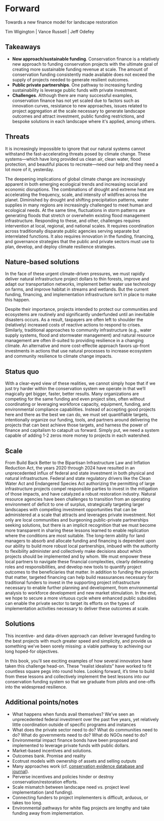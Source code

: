 # Forward
Towards a new finance model for landscape restoration

Tim Wigington | Vance Russell | Jeff Odefey

## Takeaways
- **New approach/sustainable funding**. Conservation finance is a relatively new approach to funding conservation projects with the ultimate goal of creating more sustainable funding revenue at scale. The amount of conservation funding consistently made available does not exceed the supply of projects needed to generate resilient outcomes.
- **Public private partnerships**. One pathway to increasing funding sustainability is leverage public funds with private investment.
- **Challenges**. Although there are many successful examples, conservation finance has not yet scaled due to factors such as innovation curves, resistance to new approaches, issues related to project aggregation at the scale necessary to generate landscape outcomes and attract investment, public funding restrictions, and bespoke solutions in each landscape where it's applied, among others. 

## Threats
It is increasingly impossible to ignore that our natural systems cannot withstand the fast-accelerating threats posed by climate change. These systems—which have long provided us clean air, clean water, flood protection, and beautiful places to recreate—need our help and they need a lot more of it, yesterday.

The deepening implications of global climate change are increasingly apparent in both emerging ecological trends and increasing social and economic disruptions.  The combinations of drought and extreme heat are accelerating the frequency, scale, and intensity of wildfires across the planet. Diminished by drought and shifting precipitation patterns, water supplies in many regions are increasingly challenged to meet human and ecological needs. At the same time, fluctuations in storm patterns are generating floods that stretch or overwhelm existing flood management infrastructure. Responding to these, and other, challenges requires intervention at local, regional, and national scales.  It requires coordination across traditionally disparate public agencies serving separate but interrelated functions. It also requires innovation in the funding, financing, and governance strategies that the public and private sectors must use to plan, develop, and deploy climate resilience strategies.

## Nature-based solutions
In the face of these urgent climate-driven pressures, we must rapidly deliver natural infrastructure project dollars to thin forests, improve and adapt our transportation networks, implement better water use technology on farms, and improve habitat in streams and wetlands. But the current funding, financing, and implementation infrastructure isn’t in place to make this happen.

Despite their importance, projects intended to protect our communities and ecosystems are routinely and significantly underfunded until an inevitable disasters occurs. As a result, taxpayers are often left to shoulder the (relatively) increased costs of reactive actions to respond to crises. Similarly, traditional approaches to community infrastructure (e.g., water supply systems, flood and stormwater management) and natural resource management are often ill-suited to providing resilience in a changing climate. An alternative and more cost-effectie approach favors up-front investments in actions that use natural processes to increase ecosystem and community resilience to climate change impacts. 

## Status quo
With a clear-eyed view of these realities, we cannot simply hope that if we just try harder within the conservation system we operate in that we’ll magically get bigger, faster, better results. Many organizations are competing for the same funding and even project sites, often without coordinating or leveraging workforce capacity, equipment, funding, and environmental compliance capabilities. Instead of accepting good projects here and there as the best we can do, we must set quantifiable targets, intentionally organize our funding, tools, and partners around delivering the projects that can best achieve those targets, and harness the power of finance and capitalism to catapult us forward. Simply put, we need a system capable of adding 1-2 zeros more money to projects in each watershed.

## Scale
From Build Back Better to the Bipartisan Infrastructure Law and Inflation Reduction Act, the years 2020 through 2024 have resulted in an unprecedented influx of federal and state investment in both physical and natural infrastructure. Federal and state regulatory drivers like the Clean Water Act and Endangered Species Act authorizing the permitting of large infrastructure projects compel responsible parties to invest in the mitigation of those impacts, and have catalyzed a robust restoration industry. Natural resource agencies have been challenges to transition from an operating environment of deficit to one of surplus, strategically targeting larger landscapes with compelling investment opportunities that can be administered at a scale that attracts and leverages private investment. Not only are local communities and burgeoning public-private partnerships seeking solutions, but there is an implicit recognition that we must become more transparent in sharing these lessons learned to enable replication where the conditions are most suitable. The long-term ability for land managers to absorb and allocate funding and financing is dependent upon our ability to build more robust local partnerships, imbued with the authority to flexibility administer and collectively make decisions about which projects should be implemented and by whom. We must empower these local partners to navigate these financial complexities, clearly delineating roles and responsibilities, and develop new tools to quantify project outcomes to the beneficiaries that matter. In addition to funding the projects that matter, targeted financing can help build reassurances necessary for traditional funders to invest in the supporting project infrastructure necessary to enable further planning and development, from environmental analysis to workforce development and new market stimulation. In the end, we hope to secure a more virtuous cycle where enhanced public subsidies can enable the private sector to target its efforts on the types of implementation activities necessary to deliver these outcomes at scale.

## Solutions
This incentive- and data-driven approach can deliver leveraged funding to the best projects with much greater speed and simplicity, and provide us something we’ve been sorely missing: a viable pathway to achieving our long hoped-for objectives.

In this book, you’ll see exciting examples of how several innovators have taken this challenge head-on. These “realist idealists” have worked to fit countless square pegs into round holes. Looking forward, it’s time to build from these lessons and collectively implement the best lessons into our conservation funding system so that we graduate from pilots and one-offs into the widespread resilience.

## Additional points/notes
- What happens when funds avail themselves? We’ve seen an unprecedented federal investment over the past five years, yet relatively little coordination outside of specific programs and instances
- What does the private sector need to do? What do communities need to do? What do governments need to do? What do NGOs need to do?
- Environmental impact finance bonds have been proposed and implemented to leverage private funds with public dollars. 
- Market-based incentives and solutions.
- Outcomes bank. Promise and reality
- Ecotrust models with ownership of assets and selling outputs
- Many approaches work (cf. [conservation evidence database and journal](https://www.conservationevidence.com/)).
- Perverse incentives and policies hinder or destroy conservation/restoration efforts.
- Scale mismatch between landscape need vs. project level implementation (and funding).
- Connecting funders to project implementers is difficult, arduous, or takes too long.
- Environmental pathways for white flag projects are lengthy and take funding away from implementation.
